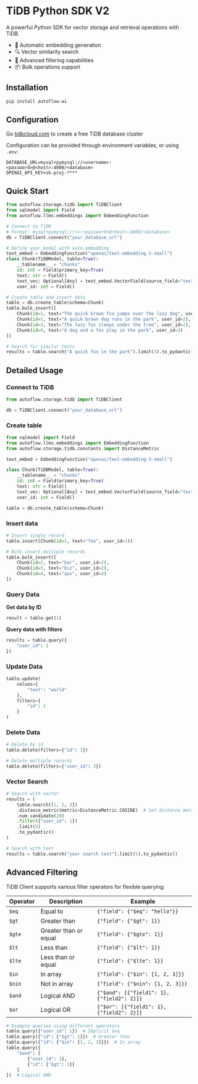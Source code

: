 # TiDB Python SDK V2

A powerful Python SDK for vector storage and retrieval operations with TiDB.

- 🔄 Automatic embedding generation
- 🔍 Vector similarity search
- 🎯 Advanced filtering capabilities
- 📦 Bulk operations support

## Installation

```bash
pip install autoflow-ai
```

## Configuration

Go [tidbcloud.com](http://tidbcloud.com/) to create a free TiDB database cluster

Configuration can be provided through environment variables, or using `.env`:

```dotenv
DATABASE_URL=mysql+pymysql://<username>:<password>@<host>:4000/<database>
OPENAI_API_KEY=sk-proj-****
```

## Quick Start

```python
from autoflow.storage.tidb import TiDBClient
from sqlmodel import Field
from autoflow.llms.embeddings import EmbeddingFunction

# Connect to TiDB
# Format: mysql+pymysql://<>:<password>@<host>:4000/<database>
db = TiDBClient.connect("your_database_url")

# Define your model with auto-embedding
text_embed = EmbeddingFunction("openai/text-embedding-3-small")
class Chunk(TiDBModel, table=True):
    __tablename__ = "chunks"
    id: int = Field(primary_key=True)
    text: str = Field()
    text_vec: Optional[Any] = text_embed.VectorField(source_field="text")
    user_id: int = Field()

# Create table and insert data
table = db.create_table(schema=Chunk)
table.bulk_insert([
    Chunk(id=1, text="The quick brown fox jumps over the lazy dog", user_id=1),
    Chunk(id=2, text="A quick brown dog runs in the park", user_id=2),
    Chunk(id=3, text="The lazy fox sleeps under the tree", user_id=2),
    Chunk(id=4, text="A dog and a fox play in the park", user_id=3)
])

# Search for similar texts
results = table.search("A quick fox in the park").limit(3).to_pydantic()
```

## Detailed Usage

### Connect to TiDB

```python
from autoflow.storage.tidb import TiDBClient

db = TiDBClient.connect("your_database_url")
```

### Create table

```python
from sqlmodel import Field
from autoflow.llms.embeddings import EmbeddingFunction
from autoflow.storage.tidb.constants import DistanceMetric

text_embed = EmbeddingFunction("openai/text-embedding-3-small")

class Chunk(TiDBModel, table=True):
    __tablename__ = "chunks"
    id: int = Field(primary_key=True)
    text: str = Field()
    text_vec: Optional[Any] = text_embed.VectorField(source_field="text")
    user_id: int = Field()

table = db.create_table(schema=Chunk)
```

### Insert data

```python
# Insert single record
table.insert(Chunk(id=1, text="foo", user_id=1))

# Bulk insert multiple records
table.bulk_insert([
    Chunk(id=2, text="bar", user_id=2),
    Chunk(id=3, text="biz", user_id=2),
    Chunk(id=4, text="qux", user_id=3)
])
```

### Query Data

**Get data by ID**

```python
result = table.get(1)
```

**Query data with filters**

```python
results = table.query({
    "user_id": 1
})
```

### Update Data

```python
table.update(
    values={
        "text": "world"
    },
    filters={
        "id": 1
    }
)
```

### Delete Data

```python
# Delete by id
table.delete(filters={"id": 1})

# Delete multiple records
table.delete(filters={"user_id": 2})
```

### Vector Search

```python
# Search with vector
results = (
    table.search([1, 2, 3])
    .distance_metric(metric=DistanceMetric.COSINE)  # Set distance metric
    .num_candidate(20)
    .filter({"user_id": 1})
    .limit(5)
    .to_pydantic()
)

# Search with text
results = table.search("your search text").limit(5).to_pydantic()
```

## Advanced Filtering

TiDB Client supports various filter operators for flexible querying:

| Operator | Description | Example |
|----------|-------------|---------|
| `$eq` | Equal to | `{"field": {"$eq": "hello"}}` |
| `$gt` | Greater than | `{"field": {"$gt": 1}}` |
| `$gte` | Greater than or equal | `{"field": {"$gte": 1}}` |
| `$lt` | Less than | `{"field": {"$lt": 1}}` |
| `$lte` | Less than or equal | `{"field": {"$lte": 1}}` |
| `$in` | In array | `{"field": {"$in": [1, 2, 3]}}` |
| `$nin` | Not in array | `{"field": {"$nin": [1, 2, 3]}}` |
| `$and` | Logical AND | `{"$and": [{"field1": 1}, {"field2": 2}]}` |
| `$or` | Logical OR | `{"$or": [{"field1": 1}, {"field2": 2}]}` |

```python
# Example queries using different operators
table.query({"user_id": 1})  # Implicit $eq
table.query({"id": {"$gt": 1}})  # Greater than
table.query({"id": {"$in": [1, 2, 3]}})  # In array
table.query({
    "$and": [
        {"user_id": 1},
        {"id": {"$gt": 1}}
    ]
})  # Logical AND
```

